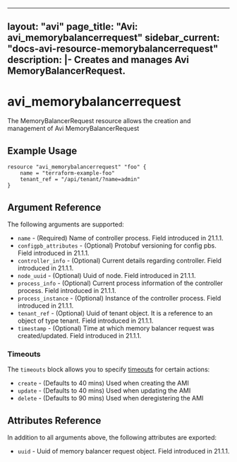 <!--
    Copyright 2021 VMware, Inc.
    SPDX-License-Identifier: Mozilla Public License 2.0
-->
---
layout: "avi"
page_title: "Avi: avi_memorybalancerrequest"
sidebar_current: "docs-avi-resource-memorybalancerrequest"
description: |-
  Creates and manages Avi MemoryBalancerRequest.
---

# avi_memorybalancerrequest

The MemoryBalancerRequest resource allows the creation and management of Avi MemoryBalancerRequest

## Example Usage

```hcl
resource "avi_memorybalancerrequest" "foo" {
    name = "terraform-example-foo"
    tenant_ref = "/api/tenant/?name=admin"
}
```

## Argument Reference

The following arguments are supported:

* `name` - (Required) Name of controller process. Field introduced in 21.1.1.
* `configpb_attributes` - (Optional) Protobuf versioning for config pbs. Field introduced in 21.1.1.
* `controller_info` - (Optional) Current details regarding controller. Field introduced in 21.1.1.
* `node_uuid` - (Optional) Uuid of node. Field introduced in 21.1.1.
* `process_info` - (Optional) Current process information of the controller process. Field introduced in 21.1.1.
* `process_instance` - (Optional) Instance of the controller process. Field introduced in 21.1.1.
* `tenant_ref` - (Optional) Uuid of tenant object. It is a reference to an object of type tenant. Field introduced in 21.1.1.
* `timestamp` - (Optional) Time at which memory balancer request was created/updated. Field introduced in 21.1.1.


### Timeouts

The `timeouts` block allows you to specify [timeouts](https://www.terraform.io/docs/configuration/resources.html#timeouts) for certain actions:

* `create` - (Defaults to 40 mins) Used when creating the AMI
* `update` - (Defaults to 40 mins) Used when updating the AMI
* `delete` - (Defaults to 90 mins) Used when deregistering the AMI

## Attributes Reference

In addition to all arguments above, the following attributes are exported:

* `uuid` -  Uuid of memory balancer request object. Field introduced in 21.1.1.

